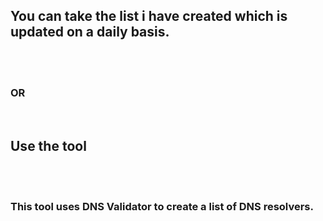 <h2>You can take the list i have created which is updated on a daily basis.</h2><br>
<br>
<h3>OR</h3>
<br>
<h2>Use the tool</h2><br>
<br>
<h3>This tool uses DNS Validator to create a list of DNS resolvers.<br>
